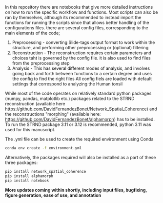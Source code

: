 In this repository there are notebooks that give more detailed instructions on how to run the specific workflow and functions. Most scripts can also be ran by themselves, although its recommended to instead import the functions for running the scripts since that allows better handling of the configurations files.
there are several config files, corresponding to the main elements of the code;
1. Preprocessing - converting Slide-tags output format to work within the structure, and performing other preprocessing or (optional) filtering
2. Reconstruction - The reconstruction requires certain parameters and choices taht is governed by the config file. it is also used to find files from the preprocessing step
3. Analysis - This has several different modes of analysis, and involves going back and forth between functions to a certain degree and uses the config to find the right files
All config fiels are loaded with default settings that correspond to analyzing the Human tonsil

While most of the code operates on relatively standard python packages (numpy, pandas, matplotlib etc.) packages related to the STRND reconstruction (available here https://github.com/DavidFernandezBonet/Network_Spatial_Coherence) and the reconstructions "morphing" (available here: https://github.com/DavidFernandezBonet/alphamorph) has to be installed. 
To run the STRND package 3.11 or 3.12 is recommended, python 3.11 was used for this manuscript.

The .yml file can be used to create the required environment using Conda

```bash 
conda env create -f environment.yml
```

Alternatively, the packages required will also be installed as a part of these three packages: 

```bash
pip install network_spatial_coherence
pip install alphamorph
pip install notebook
```
__More updates coming within shortly, including input files, bugfixing, figure generation, ease of use, and annotation__

